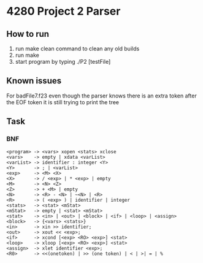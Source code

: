 # 4280 Project 2 Parser

## How to run
1. run make clean command to clean any old builds
2. run make
3. start program by typing ./P2 [testFile]

## Known issues
For badFile7.f23 even though the parser knows there is an extra token after the EOF token it is still trying to print the tree

## Task

### BNF
```
<program> -> <vars> xopen <stats> xclose
<vars>    -> empty | xdata <varList>
<varList> -> identifier : integer <Y>
<Y>       -> ; | <varList>
<exp>     -> <M> <X>
<X>       -> / <exp> | * <exp> | empty
<M>       -> <N> <Z>
<Z>       -> + <M> | empty
<N>       -> <R> - <N> | ~<N> | <R>
<R>       -> ( <exp> ) | identifier | integer
<stats>   -> <stat> <mStat>
<mStat>   -> empty | <stat> <mStat>
<stat>    -> <in> | <out> | <block> | <if> | <loop> | <assign>
<block>   -> {<vars> <stats>}
<in>      -> xin >> identifier;
<out>     -> xout << <exp>;
<if>      -> xcond [<exp> <RO> <exp>] <stat>
<loop>    -> xloop [<exp> <RO> <exp>] <stat>
<assign>  -> xlet identifier <exp>;
<R0>      -> <<(onetoken) | >> (one token) | < | >| = | %
```
